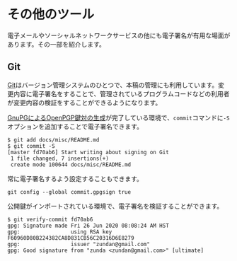 # その他のツール
電子メールやソーシャルネットワークサービスの他にも電子署名が有用な場面があります。その一部を紹介します。

## Git
[Git](https://git-scm.com/)はバージョン管理システムのひとつで、本稿の管理にも利用しています。変更内容に電子署名をすることで、管理されているプログラムコードなどの利用者が変更内容の検証をすることができるようになります。

[GnuPGによるOpenPGP鍵対の生成](../email/keyManagement)が完了している環境で、`commit`コマンドに`-S`オプションを追加することで電子署名できます。

```
$ git add docs/misc/README.md
$ git commit -S
[master fd70ab6] Start writing about signing on Git
 1 file changed, 7 insertions(+)
 create mode 100644 docs/misc/README.md
```

常に電子署名するよう設定することもできます。

```
git config --global commit.gpgsign true
```

公開鍵がインポートされている環境で、電子署名を検証することができます。

```
$ git verify-commit fd70ab6
gpg: Signature made Fri 26 Jun 2020 08:08:24 AM HST
gpg:                using RSA key F60960D80B224382CA8D831CB56C20316D6E8279
gpg:                issuer "zundan@gmail.com"
gpg: Good signature from "zunda <zundan@gmail.com>" [ultimate]
```
